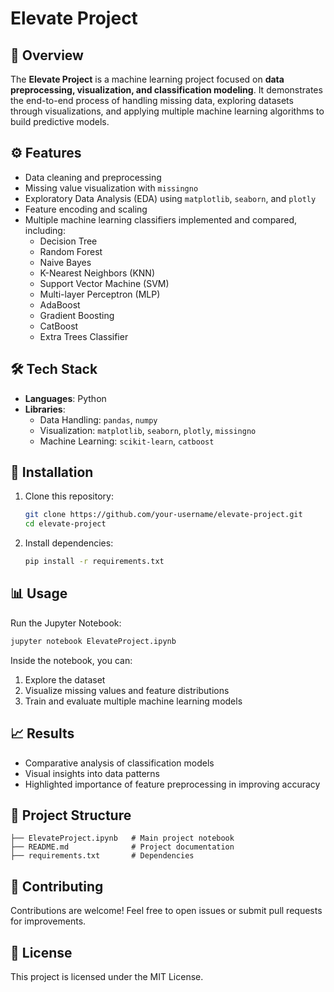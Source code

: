 # Elevate Project  

## 📌 Overview  
The **Elevate Project** is a machine learning project focused on **data preprocessing, visualization, and classification modeling**. It demonstrates the end-to-end process of handling missing data, exploring datasets through visualizations, and applying multiple machine learning algorithms to build predictive models.  

## ⚙️ Features  
- Data cleaning and preprocessing  
- Missing value visualization with `missingno`  
- Exploratory Data Analysis (EDA) using `matplotlib`, `seaborn`, and `plotly`  
- Feature encoding and scaling  
- Multiple machine learning classifiers implemented and compared, including:  
  - Decision Tree  
  - Random Forest  
  - Naive Bayes  
  - K-Nearest Neighbors (KNN)  
  - Support Vector Machine (SVM)  
  - Multi-layer Perceptron (MLP)  
  - AdaBoost  
  - Gradient Boosting  
  - CatBoost  
  - Extra Trees Classifier  

## 🛠️ Tech Stack  
- **Languages**: Python  
- **Libraries**:  
  - Data Handling: `pandas`, `numpy`  
  - Visualization: `matplotlib`, `seaborn`, `plotly`, `missingno`  
  - Machine Learning: `scikit-learn`, `catboost`  

## 🚀 Installation  
1. Clone this repository:  
   ```bash
   git clone https://github.com/your-username/elevate-project.git
   cd elevate-project
   ```
2. Install dependencies:  
   ```bash
   pip install -r requirements.txt
   ```

## 📊 Usage  
Run the Jupyter Notebook:  
```bash
jupyter notebook ElevateProject.ipynb
```  

Inside the notebook, you can:  
1. Explore the dataset  
2. Visualize missing values and feature distributions  
3. Train and evaluate multiple machine learning models  

## 📈 Results  
- Comparative analysis of classification models  
- Visual insights into data patterns  
- Highlighted importance of feature preprocessing in improving accuracy  

## 📂 Project Structure  
```
├── ElevateProject.ipynb   # Main project notebook
├── README.md              # Project documentation
├── requirements.txt       # Dependencies
```

## 🤝 Contributing  
Contributions are welcome! Feel free to open issues or submit pull requests for improvements.  

## 📜 License  
This project is licensed under the MIT License.  
